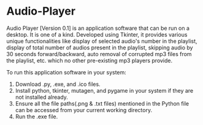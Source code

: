# Audio-Player
Audio Player [Version 0.1] is an application software that can be run on a desktop. It is one of a kind. Developed using Tkinter, it provides various unique functionalities like display of selected audio's number in the playlist, display of total number of audios present in the playlist, skipping audio by 30 seconds forward/backward, auto removal of corrupted mp3 files from the playlist, etc. which no other pre-existing mp3 players provide.

To run this application software in your system:
1. Download .py, .exe, and .ico files.
2. Install python, tkinter, mutagen, and pygame in your system if they are not installed already.
3. Ensure all the file paths(.png & .txt files) mentioned in the Python file can be accessed from your current working directory.
4. Run the .exe file.
